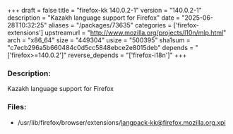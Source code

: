 +++
draft = false
title = "firefox-kk 140.0.2-1"
version = "140.0.2-1"
description = "Kazakh language support for Firefox"
date = "2025-06-28T10:32:25"
aliases = "/packages/73635"
categories = ['firefox-extensions']
upstreamurl = "http://www.mozilla.org/projects/l10n/mlp.html"
arch = "x86_64"
size = "449304"
usize = "500395"
sha1sum = "c7ecb296a5b660484c0d5cc5848ebce2e8015deb"
depends = "['firefox>=140.0.2']"
reverse_depends = "['firefox-i18n']"
+++
### Description: 
Kazakh language support for Firefox

### Files: 
* /usr/lib/firefox/browser/extensions/langpack-kk@firefox.mozilla.org.xpi

